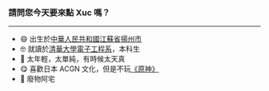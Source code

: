 ### 請問您今天要來點 Xuc 嗎？

---

- 😄 出生於[中華人民共和國](https://www.gov.cn/)[江蘇省](http://www.jiangsu.gov.cn/)[揚州市](http://www.yangzhou.gov.cn/)
- 🤓 就讀於[清華大學](https://www.tsinghua.edu.cn/)[電子工程系](https://www.ee.tsinghua.edu.cn/)，本科生
- 🤪 太年輕，太單純，有時候太天真
- 😋 喜歡日本 ACGN 文化，但是不玩[《原神》](https://genshin.hoyoverse.com/)
- 🥵 廢物阿宅
